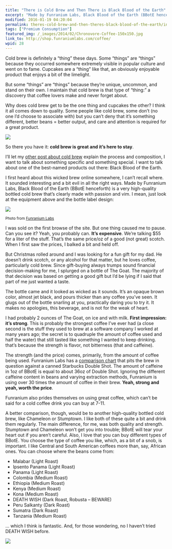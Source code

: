 ```yaml
---
title: "There is Cold Brew and Then There is Black Blood of the Earth"
excerpt: "Made by Funranium Labs, Black Blood of the Earth (BBotE henceforth) is a very high-quality bottled cold brew that’s clearly made with passion and vim."
modified: 2016-01-19 04:20:04
permalink: theres-cold-brew-and-then-theres-black-blood-of-the-earth/index.html
tags: ["Premium Consumption"]
featured_img: /_images/2014/02/Chronovore-Coffee-150x150.jpg
link_to: http://shop.funraniumlabs.com/coffee/
wpid: 28
---
```



Cold brew is definitely a “thing” these days. Some “things” are “things” because they occurred somewhere extremely visible in popular culture and went on to fame. Cupcakes are a “thing” like that, an obviously enjoyable product that enjoys a bit of the limelight.

But some “things” are “things” because they’re unique, uncommon, and stand on their own. I maintain that cold brew is that type of “thing:” a discovery that coffee lovers make and never forget about.

Why does cold brew get to be the one thing and cupcakes the other? I think it all comes down to quality. Some people like cold brew, some don’t (no one I’d choose to associate with) but you can’t deny that it’s something different, better beans = better output, and care and attention is required for a great product.

![](/_images/2014/02/Chronovore-Coffee.jpg)

So there you have it: **cold brew is great and it’s here to stay**.

I’ll let my [other post about cold brew](/coldbrew-i-always-want-it-in-my-mouth/) explain the process and composition, I want to talk about something specific and something special. I want to talk about one of the best-named products out there: Black Blood of the Earth.

I first heard about this wicked brew online somewhere, I can’t recall where. It sounded interesting and a bit evil in all the right ways. Made by Funranium Labs, Black Blood of the Earth (BBotE henceforth) is a very high-quality bottled cold brew that’s clearly made with passion and vim. I mean, just look at the equipment above and the bottle label design:

![](/_images/2014/02/goat-883x1024-e1419609642191.jpg)

<small>Photo from [Funranium Labs](http://www.funraniumlabs.com/)</small>

I was sold on the first browse of the site. But one thing caused me to pause. Can you see it? Yeah, you probably can. **It’s expensive**. We’re talking $55 for a liter of the stuff. That’s the same price/oz of a good (not great) scotch. When I first saw the prices, I balked a bit and held off.

But Christmas rolled around and I was looking for a fun gift for my dad. He doesn’t drink scotch, or any alcohol for that matter, but he loves coffee, particularly cold brew. Since gift-buying always trumps sound financial decision-making for me, I splurged on a bottle of The Goat. The majority of that decision was based on getting a good gift but I’d be lying if I said that part of me just wanted a taste.

The bottle came and it looked as wicked as it sounds. It’s an opaque brown color, almost jet black, and pours thicker than any coffee you’ve seen. It glugs out of the bottle snarling at you, practically daring you to try it. It makes no apologies, this beverage, and is not for the weak of heart.

I had probably 2 ounces of The Goat, on ice and with milk. **First impression: it’s strong**. This is probably the strongest coffee I’ve ever had (a close second is the stuff they used to brew at a software company I worked at many years ago; the secret is to quadruple the amount of coffee used and half the water) that still tasted like something I wanted to keep drinking. that’s because the strength is flavor, not bitterness (that and caffeine).

The strength (and the price) comes, primarily, from the amount of coffee being used. Funranium Labs has a [comparison chart](http://www.funraniumlabs.com/the-black-blood-of-the-earth/bbote-vs-coffee) that pits the brew in question against a canned Starbucks Double Shot. The amount of caffeine in 1oz of BBotE is equal to about 36oz of Double Shot. Ignoring the different caffeine content in beans and varying extraction methods, Funranium is using over 30 times the amount of coffee in their brew. **Yeah, strong and yeah, worth the price**.

Funranium also prides themselves on using great coffee, which can’t be said for a cold coffee drink you can buy at 7-11.

A better comparison, though, would be to another high-quality bottled cold brew, like Chameleon or Stumptown. I like both of these quite a bit and drink them regularly. The main difference, for me, was both quality and strength. Stumptown and Chameleon won’t get you into trouble; BBotE will tear your heart out if you aren’t careful. Also, I love that you can buy different types of BBotE. You choose the type of coffee you like, which, as a bit of a snob, is important. I like Central and South American coffees more than, say, African ones. You can choose where the beans come from:

- Malabar (Light Roast)
- Ipsento Panama (Light Roast)
- Panama (Light Roast)
- Colombia (Medium Roast)
- Ethiopia (Medium Roast)
- Kenya (Medium Roast)
- Kona (Medium Roast)
- DEATH WISH (Dark Roast, Robusta – BEWARE)
- Peru Salkanty (Dark Roast)
- Sumatra (Dark Roast)
- Tanzania (Medium Roast)

… which I think is fantastic. And, for those wondering, no I haven’t tried DEATH WISH before.

![](/_images/2015/02/pc_logo_023.png)
